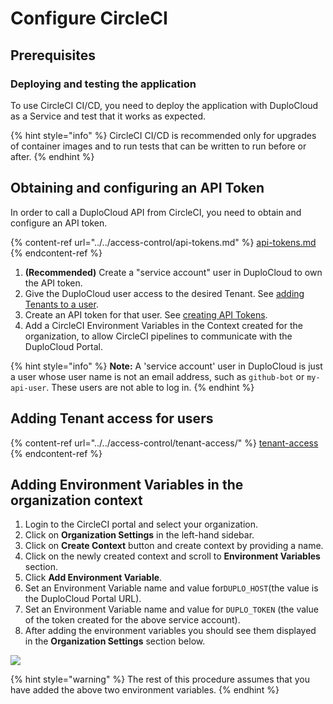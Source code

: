 # Configure CircleCI

## Prerequisites

### Deploying and testing the application

To use CircleCI CI/CD, you need to deploy the application with DuploCloud as a Service and test that it works as expected.

{% hint style="info" %}
CircleCI CI/CD is recommended only for upgrades of container images and to run tests that can be written to run before or after.
{% endhint %}

## Obtaining and configuring an API Token

In order to call a DuploCloud API from CircleCI, you need to obtain and configure an API token.

{% content-ref url="../../access-control/api-tokens.md" %}
[api-tokens.md](../../access-control/api-tokens.md)
{% endcontent-ref %}

1. **(Recommended)** Create a "service account" user in DuploCloud to own the API token.
2. Give the DuploCloud user access to the desired Tenant. See [adding Tenants to a user](../../access-control/tenant-access/#adding-tenant-access-for-a-user).
3. Create an API token for that user. See [creating API Tokens](../../access-control/api-tokens.md).
4. Add a CircleCI Environment Variables in the Context created for the organization, to allow CircleCI pipelines to communicate with the DuploCloud Portal.

{% hint style="info" %}
**Note:** A 'service account' user in DuploCloud is just a user whose user name is not an email address, such as `github-bot` or `my-api-user`. These users are not able to log in.
{% endhint %}

## Adding Tenant access for users

{% content-ref url="../../access-control/tenant-access/" %}
[tenant-access](../../access-control/tenant-access/)
{% endcontent-ref %}

## Adding Environment Variables in the organization context

1. Login to the CircleCI portal and select your organization.
2. Click on **Organization Settings** in the left-hand sidebar.
3. Click on **Create Context** button and create context by providing a name.
4. Click on the newly created context and scroll to **Environment Variables** section.
5. Click **Add Environment Variable**.
6. Set an Environment Variable name and value for`DUPLO_HOST`(the value is the DuploCloud Portal URL).&#x20;
7. Set an Environment Variable name and value for `DUPLO_TOKEN` (the value of the token created for the above service account).
8. After adding the environment variables you should see them displayed in the **Organization Settings** section below.

![](../../.gitbook/assets/context.png)

{% hint style="warning" %}
The rest of this procedure assumes that you have added the above two environment variables.
{% endhint %}
